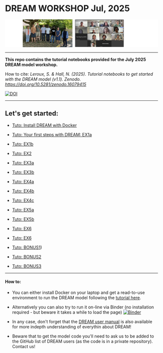 # DREAM WORKSHOP Jul, 2025
![workshop](participantssmall.png)

---

**This repo contains the tutorial notebooks provided for the July 2025 DREAM model workshop.**

How to cite: _Leroux, S. & Hall, N. (2025). Tutorial notebooks to get started with the DREAM model (v1.1). Zenodo. https://doi.org/10.5281/zenodo.16079415_ 

[![DOI](https://zenodo.org/badge/1015640526.svg)](https://doi.org/10.5281/zenodo.16079162)

---

## Let's get started:

* [Tuto: Install DREAM with Docker](2025-07-15_Getting-started-with-Docker.ipynb)

* [Tuto: Your first steps with DREAM: EX1a](2025-07-15_workshop-EX1a.ipynb)
* [Tuto: EX1b](2025-07-15_workshop-EX1b.ipynb)
* [Tuto: EX2](2025-07-15_workshop-EX2.ipynb)
* [Tuto: EX3a](2025-07-15_workshop-EX3a.ipynb)
* [Tuto: EX3b](2025-07-15_workshop-EX3b.ipynb)
* [Tuto: EX4a](2025-07-15_workshop-EX4a.ipynb)
* [Tuto: EX4b](2025-07-15_workshop-EX4b.ipynb)
* [Tuto: EX4c](2025-07-15_workshop-EX4c.ipynb)
* [Tuto: EX5a](2025-07-15_workshop-EX5a.ipynb)
* [Tuto: EX5b](2025-07-15_workshop-EX5b.ipynb)
* [Tuto: EX6](2025-07-15_workshop-EX6.ipynb)
* [Tuto: EX6](2025-07-15_workshop-EX6.ipynb)
* [Tuto: BONUS1]([2025-07-17_workshop-BONUS1-anomalyforcing.ipynb))
* [Tuto: BONUS2](2025-07-17_workshop-BONUS2-ZonalMeanJJA.ipynb)
* [Tuto: BONUS3](2025-07-17_workshop-BONUS3-forcingfile.ipynb)

---
#### How to:
* You can either install Docker on your laptop and get a read-to-use environment to run the DREAM model following the [tutorial  here](2025-07-15_Getting-started-with-Docker.ipynb).

* Alternatively you can  also try to run it on-line via Binder (no installation required - but beware it takes a while to load the page)
[![Binder](https://mybinder.org/badge_logo.svg)](https://mybinder.org/v2/gh/dream-gcm/workshop-notebooks-2025/main?urlpath=lab)

* In any case, don't forget that the [DREAM user manual](https://dreamusermanual.readthedocs.io/en/latest/) is also available for more indepth understanding of everythin about DREAM!

* Beware that to get the model code you'll need to ask us to be added to the GitHub list of DREAM users (as the code is in a private repository). Contact us!

